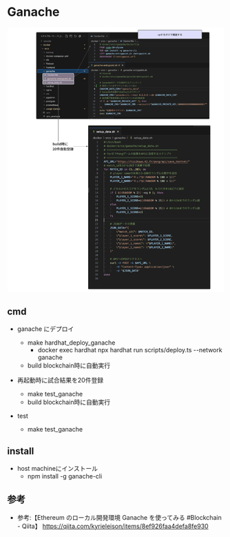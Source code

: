 # Ganache

![alt text](<img/スクリーンショット 2024-03-21 6.35.40.png>)

## cmd

- ganache にデプロイ
  - make hardhat_deploy_ganache 
    - docker exec hardhat npx hardhat run scripts/deploy.ts --network ganache
  - build blockchain時に自動実行
- 再起動時に試合結果を20件登録
  - make test_ganache
  - build blockchain時に自動実行

- test
  - make test_ganache

## install
  
- host machineにインストール
  - npm install -g ganache-cli

## 参考

  - 参考:【Ethereum のローカル開発環境 Ganache を使ってみる #Blockchain - Qiita】 https://qiita.com/kyrieleison/items/8ef926faa4defa8fe930
